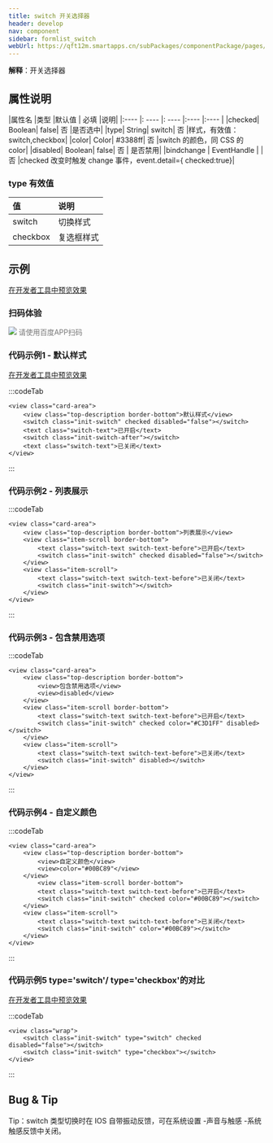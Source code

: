 ```yaml
---
title: switch 开关选择器
header: develop
nav: component
sidebar: formlist_switch
webUrl: https://qft12m.smartapps.cn/subPackages/componentPackage/pages/switch/switch
---
```


 

**解释**：开关选择器

## 属性说明

|属性名 |类型  |默认值  | 必填 |说明|
|:---- |: ---- |: ---- |:---- |:---- |
|checked| Boolean| false| 否 |是否选中|
|type| String| switch| 否 |样式，有效值：switch,checkbox|
|color| Color| #3388ff| 否 |switch 的颜色，同 CSS 的 color|
|disabled|	Boolean|	false| 否 |	是否禁用|
|bindchange | EventHandle  | | 否 |checked 改变时触发 change 事件，event.detail={ checked:true}|

###  type 有效值 

| 值 | 说明 |
| :---- | :---- |
| switch | 切换样式 |
| checkbox | 复选框样式 |

## 示例

<a href="swanide://fragment/362c1b11debadeb7245a075f99702b371577360678240" title="在开发者工具中预览效果" target="_self">在开发者工具中预览效果</a>

### 扫码体验

<div class='scan-code-container'>
    <img src="https://b.bdstatic.com/miniapp/assets/images/doc_demo/switch.png" class="demo-qrcode-image" />
    <font color=#777 12px>请使用百度APP扫码</font>
</div>



 

###  代码示例1 - 默认样式 

<a href="swanide://fragment/acd75f1f1c4ecb2e83e4af8f7cb6cd661565508713613" title="在开发者工具中预览效果" target="_self">在开发者工具中预览效果</a>

 
:::codeTab
```swan
<view class="card-area">
    <view class="top-description border-bottom">默认样式</view>
    <switch class="init-switch" checked disabled="false"></switch>
    <text class="switch-text">已开启</text>
    <switch class="init-switch-after"></switch>
    <text class="switch-text">已关闭</text>
</view>
```
:::
###  代码示例2 - 列表展示 

 
:::codeTab
```swan
<view class="card-area">
    <view class="top-description border-bottom">列表展示</view>
    <view class="item-scroll border-bottom">
        <text class="switch-text switch-text-before">已开启</text>
        <switch class="init-switch" checked disabled="false"></switch>
    </view>
    <view class="item-scroll">
        <text class="switch-text switch-text-before">已关闭</text>
        <switch class="init-switch"></switch>     
    </view>
</view>
```
:::
###  代码示例3 - 包含禁用选项 

 
:::codeTab
```swan
<view class="card-area">
    <view class="top-description border-bottom">
        <view>包含禁用选项</view>
        <view>disabled</view>
    </view>
    <view class="item-scroll border-bottom">
        <text class="switch-text switch-text-before">已开启</text>
        <switch class="init-switch" checked color="#C3D1FF" disabled></switch>
    </view>
    <view class="item-scroll">
        <text class="switch-text switch-text-before">已关闭</text>
        <switch class="init-switch" disabled></switch>     
    </view>
</view>
```
:::
###  代码示例4 - 自定义颜色 

 
:::codeTab
```swan
<view class="card-area">
    <view class="top-description border-bottom">
        <view>自定义颜色</view>
        <view>color="#00BC89"</view>
    </view>
        <view class="item-scroll border-bottom">
        <text class="switch-text switch-text-before">已开启</text>
        <switch class="init-switch" checked color="#00BC89"></switch>
    </view>
    <view class="item-scroll">
        <text class="switch-text switch-text-before">已关闭</text>
        <switch class="init-switch" color="#00BC89"></switch>     
    </view>
</view>
```
:::
###  代码示例5 type='switch'/ type='checkbox'的对比 

<a href="swanide://fragment/f80fd7e081b4ba5e200cd5837705a5af1575544028129" title="在开发者工具中预览效果" target="_self">在开发者工具中预览效果</a>

 
:::codeTab
```swan
<view class="wrap">
    <switch class="init-switch" type="switch" checked disabled="false"></switch>
    <switch class="init-switch" type="checkbox"></switch>
</view>
```
:::
##  Bug & Tip 
Tip：switch 类型切换时在 IOS 自带振动反馈，可在系统设置 -声音与触感 -系统触感反馈中关闭。
